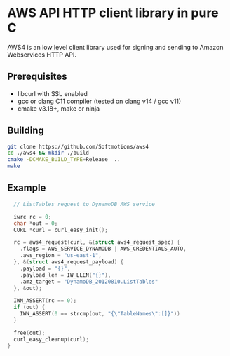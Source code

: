 # AWS API HTTP client library in pure C

AWS4 is an low level client library used for signing and sending 
to Amazon Webservices HTTP API. 

## Prerequisites

* libcurl with SSL enabled
* gcc or clang C11 compiler (tested on clang v14 / gcc v11) 
* cmake v3.18+, make or ninja

## Building

```sh
git clone https://github.com/Softmotions/aws4
cd ./aws4 && mkdir ./build
cmake -DCMAKE_BUILD_TYPE=Release  ..
make
```

## Example 

```c
  // ListTables request to DynamoDB AWS service

  iwrc rc = 0;
  char *out = 0;
  CURL *curl = curl_easy_init();

  rc = aws4_request(curl, &(struct aws4_request_spec) {
    .flags = AWS_SERVICE_DYNAMODB | AWS_CREDENTIALS_AUTO,
    .aws_region = "us-east-1",
  }, &(struct aws4_request_payload) {
    .payload = "{}",
    .payload_len = IW_LLEN("{}"),
    .amz_target = "DynamoDB_20120810.ListTables"
  }, &out);

  IWN_ASSERT(rc == 0);
  if (out) {
    IWN_ASSERT(0 == strcmp(out, "{\"TableNames\":[]}"))
  }

  free(out);
  curl_easy_cleanup(curl);
}
```

